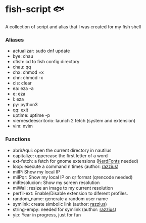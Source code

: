 # fish-script 🐟️
A collection of script and alias that I was created for my fish shell

### Aliases

* actualizar: sudo dnf update
* bye: chau
* cfish: cd to fish config directory
* chau: qq
* chx: chmod +x
* chn: chmod -x
* cls: clear
* ea: eza -a
* e: eza
* l: eza
* py: python3
* qq: exit
* uptime: uptime -p
* viernesdeescritorio: launch 2 fetch (system and extension)
* vim: nvim

### Functions

* abrirAqui: open the current directory in nautilus
* capitalize: uppercase the first letter of a word
* ext-fetch: a fetch for gnome extensions ([NerdFonts](https://www.nerdfonts.com/font-downloads) needed)
* loop: execute a command n times (author: [razzius](https://github.com/razzius/fish-functions/tree/master/functions))
* miIP: Show my local IP
* miIPqr: Show my local IP on qr format (qrencode needed)
* miResolucion: Show my screen resolution
* miWall: resize an image to my current resolution
* perfil-ext: Enable/Disable extension to diferent profiles.
* random_name: generate a random user name
* symlink: create simbolic link (author: [razzius](https://github.com/razzius/fish-functions/tree/master/functions))
* string-empy: needed for symlink (author: [razzius](https://github.com/razzius/fish-functions/tree/master/functions))
* yip: Year in progress, just for fun
